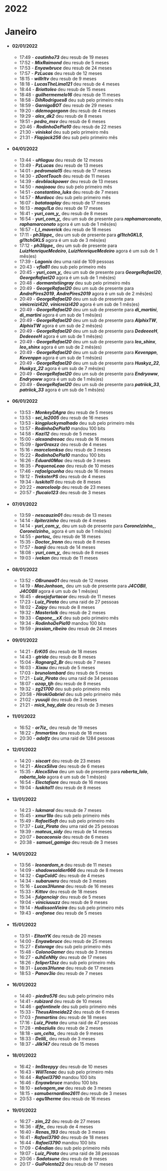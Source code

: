 # 2022

# Janeiro

* #### 02/01/2022
    * 17:49 - ***coutinho73*** deu resub de 19 meses
    * 17:52 - ***MixRaimond*** deu resub de 5 meses
    * 17:53 - ***Enyawbruce*** deu resub de 24 meses
    * 17:57 - ***PzLucas*** deu resub de 12 meses
    * 18:15 - ***willrltv*** deu resub de 9 meses
    * 18:18 - ***LucasTheLima121*** deu resub de 4 meses
    * 18:44 - ***Briottoleo*** deu resub de 15 meses
    * 18:48 - ***guilhermemelo16*** deu resub de 11 meses
    * 18:58 - ***DihRodrigues8*** deu sub pelo primeiro mês
    * 18:59 - ***GarnigoBOT*** deu resub de 29 meses
    * 19:20 - ***ddemogorgonn*** deu resub de 4 meses
    * 19:29 - ***alex_dk2*** deu resub de 8 meses
    * 19:51 - ***pedro_msv*** deu resub de 6 meses
    * 20:46 - ***RodinhoDePia10*** deu resub de 22 meses
    * 21:30 - ***viniskol*** deu sub pelo primeiro mês
    * 21:31 - ***Flapjack256*** deu sub pelo primeiro mês

* #### 04/01/2022
    * 13:44 - ***uHiaguu*** deu resub de 12 meses
    * 13:49 - ***PzLucas*** deu resub de 13 meses
    * 14:01 - ***pedromaia15*** deu resub de 17 meses
    * 14:30 - ***zDontTouch*** deu resub de 11 meses
    * 14:39 - ***devblackpower*** deu resub de 13 meses
    * 14:50 - ***naojoaou*** deu sub pelo primeiro mês
    * 14:51 - ***constantino_luks*** deu resub de 7 meses
    * 14:57 - ***Murdocc*** deu sub pelo primeiro mês
    * 16:07 - ***batataaplay*** deu resub de 17 meses
    * 16:13 - ***magu1La*** deu resub de 17 meses
    * 16:41 - ***yuri_com_y_*** deu resub de 8 meses
    * 16:54 - ***yuri_com_y_*** deu um sub de presente para ***raphamarconato***, ***raphamarconato*** agora é um sub de 1 mês(es)
    * 16:57 - ***l_l_maverick*** deu resub de 18 meses
    * 17:11 - ***ph3lippe_*** deu um sub de presente para ***gl1tchGKLS***, ***gl1tchGKLS*** agora é um sub de 3 mês(es)
    * 17:12 - ***ph3lippe_*** deu um sub de presente para ***LuizHenriqueMedeiro***, ***LuizHenriqueMedeiro*** agora é um sub de 1 mês(es)
    * 17:39 - ***Lagonis*** deu uma raid de 109 pessoas
    * 20:43 - ***vfla81*** deu sub pelo primeiro mês
    * 20:45 - ***yuri_com_y_*** deu um sub de presente para ***GeorgeRafael20***, ***GeorgeRafael20*** agora é um sub de 1 mês(es)
    * 20:48 - ***dormantstiingray*** deu sub pelo primeiro mês
    * 20:49 - ***GeorgeRafael20*** deu um sub de presente para ***AndrePires2019***, ***AndrePires2019*** agora é um sub de 2 mês(es)
    * 20:49 - ***GeorgeRafael20*** deu um sub de presente para ***vinicreizi420***, ***vinicreizi420*** agora é um sub de 1 mês(es)
    * 20:49 - ***GeorgeRafael20*** deu um sub de presente para ***di_martini***, ***di_martini*** agora é um sub de 1 mês(es)
    * 20:49 - ***GeorgeRafael20*** deu um sub de presente para ***AlphixTW***, ***AlphixTW*** agora é um sub de 2 mês(es)
    * 20:49 - ***GeorgeRafael20*** deu um sub de presente para ***DedeeeeH***, ***DedeeeeH*** agora é um sub de 1 mês(es)
    * 20:49 - ***GeorgeRafael20*** deu um sub de presente para ***leo_shinx***, ***leo_shinx*** agora é um sub de 2 mês(es)
    * 20:49 - ***GeorgeRafael20*** deu um sub de presente para ***Kevenppn***, ***Kevenppn*** agora é um sub de 1 mês(es)
    * 20:49 - ***GeorgeRafael20*** deu um sub de presente para ***Huskyz_22***, ***Huskyz_22*** agora é um sub de 7 mês(es)
    * 20:49 - ***GeorgeRafael20*** deu um sub de presente para ***Endryoww***, ***Endryoww*** agora é um sub de 1 mês(es)
    * 20:49 - ***GeorgeRafael20*** deu um sub de presente para ***patriick_33***, ***patriick_33*** agora é um sub de 1 mês(es)

* #### 06/01/2022
    * 13:53 - ***MonkeyDAgra*** deu resub de 5 meses
    * 13:53 - ***sei_la2005*** deu resub de 16 meses
    * 13:53 - ***kingpluckymalhado*** deu sub pelo primeiro mês
    * 13:57 - ***RodinhoDePia10*** mandou 100 bits
    * 14:58 - ***Kazi12*** deu resub de 5 meses
    * 15:00 - ***alexandreoac*** deu resub de 16 meses
    * 15:09 - ***IgorGraxzz*** deu resub de 4 meses
    * 15:16 - ***marcelomksa*** deu resub de 3 meses
    * 15:22 - ***RodinhoDePia10*** mandou 100 bits
    * 16:26 - ***Eduard0Mac*** deu resub de 3 meses
    * 16:35 - ***PequenoLeao*** deu resub de 10 meses
    * 17:46 - ***rafaelgcunha*** deu resub de 16 meses
    * 19:12 - ***TreksterPS*** deu resub de 4 meses
    * 19:34 - ***luskita11*** deu resub de 8 meses
    * 20:22 - ***marceloolp*** deu resub de 23 meses
    * 20:57 - ***flucaio123*** deu resub de 3 meses

* #### 07/01/2022
    * 13:59 - ***nescauzin01*** deu resub de 13 meses
    * 14:14 - ***ilpiterzinho*** deu resub de 4 meses
    * 14:14 - ***yuri_com_y_*** deu um sub de presente para ***Coronelzinho_***, ***Coronelzinho_*** agora é um sub de 1 mês(es)
    * 14:55 - ***portou_*** deu resub de 18 meses
    * 15:35 - ***Doctor_Ironn*** deu resub de 8 meses
    * 17:57 - ***lsanji*** deu resub de 14 meses
    * 18:08 - ***yuri_com_y_*** deu resub de 8 meses
    * 19:03 - ***ivekan*** deu resub de 11 meses

* #### 08/01/2022
    * 13:52 - ***OBrunao01*** deu resub de 12 meses
    * 14:19 - ***MacJonhson_*** deu um sub de presente para ***J4COBII***, ***J4COBII*** agora é um sub de 1 mês(es)
    * 16:45 - ***desejofurtacor*** deu resub de 11 meses
    * 17:23 - ***Luiz_Pirata*** deu uma raid de 27 pessoas
    * 18:02 - ***Zaipy*** deu resub de 8 meses
    * 19:32 - ***Masterlolk*** deu resub de 2 meses
    * 19:33 - ***Capone__xX*** deu sub pelo primeiro mês
    * 19:34 - ***RodinhoDePia10*** mandou 100 bits
    * 19:59 - ***jessian_ribeiro*** deu resub de 24 meses

* #### 09/01/2022
    * 14:21 - ***ErK05*** deu resub de 18 meses
    * 14:43 - ***gtrida*** deu resub de 8 meses
    * 15:04 - ***Ragnarg2_Br*** deu resub de 7 meses
    * 16:03 - ***Xixau*** deu resub de 5 meses
    * 17:03 - ***brunolombard*** deu resub de 5 meses
    * 17:21 - ***Luiz_Pirata*** deu uma raid de 34 pessoas
    * 18:07 - ***azap_tjh*** deu resub de 8 meses
    * 19:32 - ***zg21700*** deu sub pelo primeiro mês
    * 20:58 - ***HirokiGabriel*** deu sub pelo primeiro mês
    * 21:02 - ***yuuujii*** deu resub de 3 meses
    * 21:21 - ***mick_hay_dale*** deu resub de 3 meses

* #### 11/01/2022
    * 16:52 - ***or7iz_*** deu resub de 19 meses
    * 18:22 - ***fmmartins*** deu resub de 18 meses
    * 20:30 - ***adolfz*** deu uma raid de 1284 pessoas

* #### 12/01/2022
    * 14:20 - ***siscart*** deu resub de 23 meses
    * 14:21 - ***AlecxSilva*** deu resub de 6 meses
    * 15:35 - ***AlecxSilva*** deu um sub de presente para ***roberta_lolo***, ***roberta_lolo*** agora é um sub de 1 mês(es)
    * 16:54 - ***Electafiore*** deu resub de 16 meses
    * 19:04 - ***luskita11*** deu resub de 8 meses

* #### 13/01/2022
    * 14:23 - ***lukmaral*** deu resub de 7 meses
    * 15:45 - ***xmur1llo*** deu sub pelo primeiro mês
    * 15:49 - ***RafaelSoft*** deu sub pelo primeiro mês
    * 17:37 - ***Luiz_Pirata*** deu uma raid de 25 pessoas
    * 19:39 - ***mateus_sidy*** deu resub de 14 meses
    * 20:07 - ***bacaconsio*** deu resub de 6 meses
    * 20:38 - ***samuel_gamigo*** deu resub de 3 meses

* #### 14/01/2022
    * 13:56 - ***leonardom_n*** deu resub de 11 meses
    * 14:09 - ***shadowsoldier666*** deu resub de 8 meses
    * 14:32 - ***CapColdC*** deu resub de 4 meses
    * 14:34 - ***subaruwru*** deu resub de 3 meses
    * 15:16 - ***Lucas3Hunna*** deu resub de 16 meses
    * 15:33 - ***Kittov*** deu resub de 18 meses
    * 15:34 - ***fulgenciojr*** deu resub de 5 meses
    * 19:04 - ***viniciuuuzz*** deu resub de 9 meses
    * 19:14 - ***HudissonVieira*** deu sub pelo primeiro mês
    * 19:43 - ***orofonse*** deu resub de 5 meses

* #### 15/01/2022
    * 13:51 - ***EltonYK*** deu resub de 20 meses
    * 14:00 - ***Enyawbruce*** deu resub de 25 meses
    * 15:27 - ***Estorage*** deu sub pelo primeiro mês
    * 15:48 - ***ColonoGamer*** deu resub de 3 meses
    * 16:27 - ***aJhEeNNy*** deu resub de 17 meses
    * 18:26 - ***feliper13xz*** deu sub pelo primeiro mês
    * 18:31 - ***Lucas3Hunna*** deu resub de 17 meses
    * 18:53 - ***Panov3io*** deu resub de 7 meses

* #### 16/01/2022
    * 14:40 - ***piedro576*** deu sub pelo primeiro mês
    * 14:41 - ***rubizord*** deu resub de 10 meses
    * 14:46 - ***gafontinele*** deu sub pelo primeiro mês
    * 15:33 - ***TheusAlmeida22*** deu resub de 6 meses
    * 17:03 - ***fmmartins*** deu resub de 18 meses
    * 17:16 - ***Luiz_Pirata*** deu uma raid de 47 pessoas
    * 17:28 - ***mbaziulis*** deu resub de 2 meses
    * 18:18 - ***um_celta_*** deu resub de 9 meses
    * 18:33 - ***Delili_*** deu resub de 3 meses
    * 18:37 - ***Jilk147*** deu resub de 15 meses

* #### 18/01/2022
    * 16:42 - ***ImSteepyy*** deu resub de 10 meses
    * 16:43 - ***WillTenac*** deu sub pelo primeiro mês
    * 16:44 - ***Rafael3790*** mandou 100 bits
    * 16:46 - ***Enyawbruce*** mandou 100 bits
    * 18:10 - ***selvagem_ow*** deu resub de 3 meses
    * 18:15 - ***samubernardino2611*** deu resub de 3 meses
    * 20:53 - ***ogu1lherme*** deu resub de 16 meses

* #### 19/01/2022
    * 16:27 - ***zim_22*** deu resub de 27 meses
    * 16:36 - ***iEfe_*** deu resub de 4 meses
    * 16:40 - ***Renas_193*** deu resub de 3 meses
    * 16:41 - ***Rafael3790*** deu resub de 18 meses
    * 16:44 - ***Rafael3790*** mandou 100 bits
    * 17:09 - ***C4ndian*** deu sub pelo primeiro mês
    * 19:07 - ***Luiz_Pirata*** deu uma raid de 38 pessoas
    * 20:06 - ***Sadatsune*** deu resub de 9 meses
    * 20:17 - ***GuiPolenta22*** deu resub de 17 meses